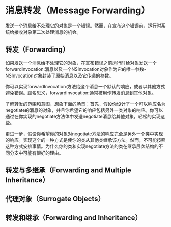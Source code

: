 # 消息转发（Message Forwarding）

发送一个消息给不处理它的对象是一个错误。然而，在宣布这个错误前，运行时系统给接收对象第二次处理消息的机会。

## 转发（Forwarding）

如果发送一个消息给不处理它的对象，在宣布错误之前运行时给对象发送一个forwardInvocation:消息以及一个NSInvocation对象作为它的唯一参数-NSInvocation对象封装了原始消息以及它传递的参数。

你可以实现forwardInvocation:方法给这个消息一个默认的响应，或者以其他方式避免错误。顾名思义，forwardInvocation:通常被用作转发消息到其他对象。

了解转发的范围和意图，想象下面的场景：首先，假设你设计了一个可以响应名为negotiate的消息的对象，并且你希望它的响应包括另外一类对象的响应。你可以通过在你实现的negotiate方法体中发送negotiate消息给其他对象，轻松的实现这些。

更进一步，假设你希望你的对象对negotiate方法的响应完全是另外一个类中实现的响应。实现这个的一种方式是使你的类从其他类继承该方法。然而，不可能按照这种方式安排事情。为什么你的类和实现negotiate方法的类在继承层次结构的不同分支中可能有很好的理由。

## 转发与多继承（Forwarding and Multiple Inheritance）

## 代理对象（Surrogate Objects）

## 转发和继承（Forwarding and Inheritance）



